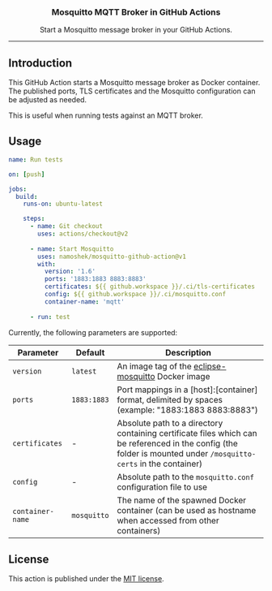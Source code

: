 <div align="center">
  <p>
    <h3>Mosquitto MQTT Broker in GitHub Actions</h3>
  </p>
  <p>Start a Mosquitto message broker in your GitHub Actions.</p>
</div>

---

## Introduction

This GitHub Action starts a Mosquitto message broker as Docker container.
The published ports, TLS certificates and the Mosquitto configuration can be adjusted as needed.

This is useful when running tests against an MQTT broker.

## Usage

```yaml
name: Run tests

on: [push]

jobs:
  build:
    runs-on: ubuntu-latest

    steps:
      - name: Git checkout
        uses: actions/checkout@v2
  
      - name: Start Mosquitto
        uses: namoshek/mosquitto-github-action@v1
        with:
          version: '1.6'
          ports: '1883:1883 8883:8883'
          certificates: ${{ github.workspace }}/.ci/tls-certificates
          config: ${{ github.workspace }}/.ci/mosquitto.conf
          container-name: 'mqtt'
  
      - run: test
```

Currently, the following parameters are supported:

| Parameter | Default  | Description |
|-----------|----------|-------------|
| `version` | `latest` | An image tag of the [eclipse-mosquitto](`https://hub.docker.com/_/eclipse-mosquitto`) Docker image |
| `ports`   | `1883:1883`   | Port mappings in a [host]:[container] format, delimited by spaces (example: "1883:1883 8883:8883") |
| `certificates` | -   | Absolute path to a directory containing certificate files which can be referenced in the config (the folder is mounted under `/mosquitto-certs` in the container) |
| `config`  | -        | Absolute path to the `mosquitto.conf` configuration file to use |
| `container-name` | `mosquitto` | The name of the spawned Docker container (can be used as hostname when accessed from other containers) |

## License

This action is published under the [MIT license](LICENSE).
